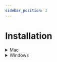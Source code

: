 ```yaml
---
sidebar_position: 2
---
```


# Installation

<details>
  <summary>Mac</summary>

  ## Verify Java Development Kit (JDK):

  1. **Open Terminal or use Spotlight Search:**
      - You can find Terminal in the "Utilities" folder within the "Applications" folder, or use Spotlight Search (Cmd + Space and type "Terminal").

  2. **Check if JDK is Installed:**
     ```bash
     java –version
     ```
     - If Java is not installed, follow the next steps.

  ## Download and Install JDK:
  There are two ways to download JDK:
   
  - **Download JDK from Oracle:**
      - Visit **[Oracle's JDK download page](https://www.oracle.com/java/technologies/downloads/#java8-mac)**.
      - Follow on-screen instructions to complete the download and installation.

  - **Download JDK from our portal:**
      - Visit our **[Portal](https://www.boreholeseismic.biz/projects/internal/reports/picking-tool-support#InstallingNewVersion)**, click on the file to download it.
      <!-- - ![Image](./BoreholeLogo.png) -->
      ![Portal Installation](/img/installation_portal.png)
      - Follow the instructions to install.

  ## Download Package Installer:

  - **Download the package installer for Mac:**
      - Visit this **[link](https://www.boreholeseismic.biz/projects/internal/reports/picking-tool-support#6.5.2)** and click on Package installer for Mac.

    
      ![Package Installation Mac](/img/package_installer_mac.png)
      - Click the 'continue' button until the installation is complete.

  ## Launch the Tool:

  - **Open the Picking Tool:**
      - Go to the launchpad and click on BHS-Picking.

        ![Picking tool icon](/img/bhspicking_icon.JPG)

      - If you see a security window as shown below, go to the Apple icon > System Preferences > Security and Privacy.

        ![Tool error](/img/toolerror.JPG) 

      - Click "Open Anyway", if the Picking Tool was blocked by Mac.

        ![Open Anyway](/img/open_anyway.JPG) 

      - Confirm the action, and the Picking Tool will automatically open.

</details>

<details>
  <summary>Windows</summary>

  ## Download Java for Windows:

  - **Download Java for Windows:**
      - Visit **[Java's download page](https://www.java.com/download/ie_manual.jsp)**.
      - Follow the on-screen instructions to complete the download and installation.

  ## Download Picking Tool:

  - **Download the .jar file from our portal:**
      - Visit this **[link](https://www.boreholeseismic.biz/projects/internal/reports/picking-tool-support#6.5.2)**.

        ![Package Installation Windows](/img/package_installer_windows.png)

  ## Open the Picking Tool:

  - **Double Click the Picking Tool Icon:**
      - Locate the downloaded Picking tool .jar file and double click to open.

        ![Picking Tool Icon](/img/tool_icon_win.JPG)


</details>
